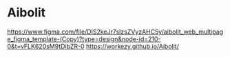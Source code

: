 # Aibolit
https://www.figma.com/file/DIS2keJr7sIzsZVyzAHC5y/aibolit_web_multipage_figma_template-(Copy)?type=design&node-id=210-0&t=vFLK620sM9tDibZR-0
https://workezy.github.io/Aibolit/
